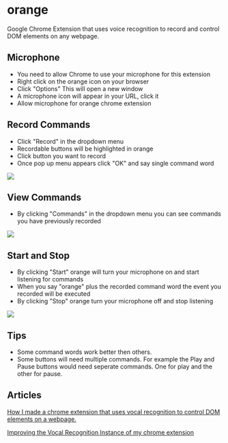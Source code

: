 # orange
Google Chrome Extension that uses voice recognition to record and control DOM elements on any webpage. 

## Microphone
- You need to allow Chrome to use your microphone for this extension
- Right click on the orange icon on your browser
- Click "Options" This will open a new window
- A microphone icon will appear in your URL, click it
- Allow microphone for orange chrome extension

## Record Commands
- Click "Record" in the dropdown menu
- Recordable buttons will be highlighted in orange
- Click button you want to record
- Once pop up menu appears click "OK" and say single command word

![](https://s7.gifyu.com/images/orange-record.gif)

## View Commands
- By clicking "Commands" in the dropdown menu you can see commands you have previously recorded

![](https://s7.gifyu.com/images/orange-commands.gif)

## Start and Stop
- By clicking "Start" orange will turn your microphone on and start listening for commands
- When you say "orange" plus the recorded command word the event you recorded will be executed
- By clicking "Stop" orange turn your microphone off and stop listening

![](https://s7.gifyu.com/images/orange-start-and-stop9412c2ef4944db04.gif)

## Tips
- Some command words work better then others.
- Some buttons will need multiple commands. For example the Play and Pause buttons would need seperate commands. One for play and the other for pause.

## Articles
[How I made a chrome extension that uses vocal recognition to control DOM elements on a webpage.](https://medium.com/dev-genius/how-i-made-a-chrome-extension-that-uses-vocal-recognition-to-control-dom-elements-on-a-webpage-a3a5cb19a584)

[Improving the Vocal Recognition Instance of my chrome extension](https://medium.com/dev-genius/improving-the-vocal-recognition-instance-of-my-chrome-extension-73a36d470542)

